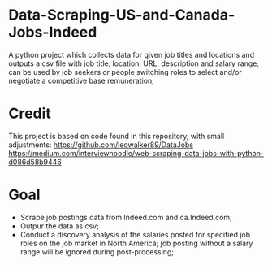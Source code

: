 # Data-Scraping-US-and-Canada-Jobs-Indeed
A python project which collects data for given job titles and locations and outputs a csv file with job title, location, URL, description and salary range; can be used by job seekers or people switching roles to select and/or negotiate a competitive base remuneration;

# Credit
This project is based on code found in this repository, with small adjustments:
https://github.com/leowalker89/DataJobs <br>
https://medium.com/interviewnoodle/web-scraping-data-jobs-with-python-d086d58b9446 

# Goal
 - Scrape job postings data from Indeed.com and ca.Indeed.com;
 - Outpur the data as csv;
 - Conduct a discovery analysis of the salaries posted for specified job roles on the job market in North America; job posting without a salary range will be ignored during post-processing;
